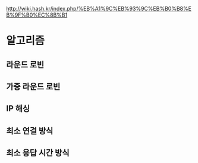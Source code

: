 http://wiki.hash.kr/index.php/%EB%A1%9C%EB%93%9C%EB%B0%B8%EB%9F%B0%EC%8B%B1

# 알고리즘
## 라운드 로빈
## 가중 라운드 로빈
## IP 해싱
## 최소 연결 방식
## 최소 응답 시간 방식